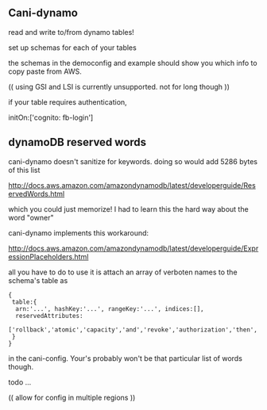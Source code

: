 Cani-dynamo
---

read and write to/from dynamo tables!

set up schemas for each of your tables

the schemas in the democonfig and example should show you which info to copy paste from AWS.

(( using GSI and LSI is currently unsupported. not for long though ))


if your table requires authentication,

initOn:['cognito: fb-login']



dynamoDB reserved words
---

cani-dynamo doesn't sanitize for keywords. doing so would add 5286 bytes of this list

http://docs.aws.amazon.com/amazondynamodb/latest/developerguide/ReservedWords.html

which you could just memorize! I had to learn this the hard way about the word "owner"

cani-dynamo implements this workaround:

http://docs.aws.amazon.com/amazondynamodb/latest/developerguide/ExpressionPlaceholders.html

all you have to do to use it is attach an array of verboten names to the schema's table as 

    {
     table:{
      arn:'...', hashKey:'...', rangeKey:'...', indices:[],
      reservedAttributes:
      ['rollback','atomic','capacity','and','revoke','authorization','then','invalidate','current','exec']
     }
    }

in the cani-config. Your's probably won't be that particular list of words though.


todo
...

(( allow for config in multiple regions ))
